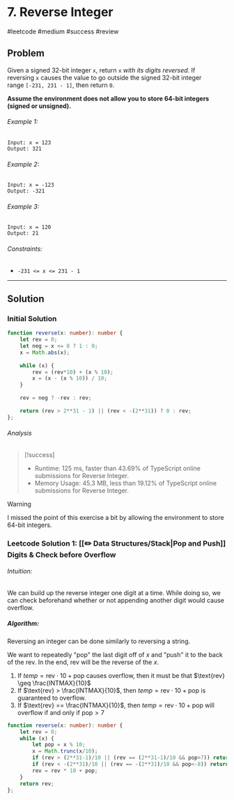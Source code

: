 # 7.  Reverse Integer
#leetcode #medium #success #review

## Problem
Given a signed 32-bit integer `x`, return `x` _with its digits reversed_. If reversing `x` causes the value to go outside the signed 32-bit integer range `[-231, 231 - 1]`, then return `0`.

**Assume the environment does not allow you to store 64-bit integers (signed or unsigned).**

###### Example 1:
```
Input: x = 123
Output: 321
```

###### Example 2:
```
Input: x = -123
Output: -321
```

###### Example 3:
```
Input: x = 120
Output: 21
```

###### Constraints:
-   `-231 <= x <= 231 - 1`
---
## Solution
### Initial Solution
```typescript
function reverse(x: number): number {     
    let rev = 0;
    let neg = x <= 0 ? 1 : 0;
    x = Math.abs(x);
    
    while (x) {
        rev = (rev*10) + (x % 10);
        x = (x - (x % 10)) / 10;
    } 
    
    rev = neg ? -rev : rev;
    
    return (rev > 2**31 - 1) || (rev < -(2**31)) ? 0 : rev;
};
```

###### Analysis
>[!success]
> - Runtime: 125 ms, faster than 43.69% of TypeScript online submissions for Reverse Integer.
> - Memory Usage: 45.3 MB, less than 19.12% of TypeScript online submissions for Reverse Integer.

>[!warning]
> I missed the point of this exercise a bit by allowing the environment to store 64-bit integers.

### Leetcode Solution 1: [[✏️ Data Structures/Stack|Pop and Push]] Digits & Check before Overflow

###### Intuition:
We can build up the reverse integer one digit at a time. While doing so, we can check beforehand whether or not appending another digit would cause overflow.

##### Algorithm:
Reversing an integer can be done similarly to reversing a string.

We want to repeatedly "pop" the last digit off of $x$ and "push" it to the back of the $\text{rev}$. In the end, $\text{rev}$ will be the reverse of the $x$.

1.  If $temp = \text{rev} \cdot 10 + \text{pop}$ causes overflow, then it must be that $\text{rev} \geq \frac{INTMAX}{10}$
2.  If $\text{rev} > \frac{INTMAX}{10}$, then $temp = \text{rev} \cdot 10 + \text{pop}$ is guaranteed to overflow.
3.  If $\text{rev} == \frac{INTMAX}{10}$, then $temp = \text{rev} \cdot 10 + \text{pop}$ will overflow if and only if $\text{pop} > 7$

```typescript
function reverse(x: number): number { 
    let rev = 0;
    while (x) {
        let pop = x % 10;
        x = Math.trunc(x/10);
        if (rev > (2**31-1)/10 || (rev == (2**31-1)/10 && pop>7)) return 0;
        if (rev < -(2**31)/10 || (rev == -(2**31)/10 && pop<-8)) return 0;
        rev = rev * 10 + pop;
    }
    return rev;
};
```